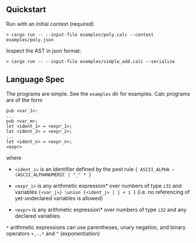 ## Quickstart

Run with an initial context (required)
```
> cargo run -- --input-file examples/poly.calc --context examples/poly.json
```

Inspect the AST in json format:
```
> cargo run -- --input-file examples/simple_add.calc --serialize
```

## Language Spec

The programs are simple. See the `examples` dir for examples. Calc programs are of the form

```
pub <var_1>:
...
pub <var_m>;
let <ident_1> = <expr_1>;
let <ident_2> = <expr_2>;
...
let <ident_n> = <expr_n>;
<expr>
```

where

- `<ident_i>` is an identifier defined by the pest rule `{ ASCII_ALPHA ~ (ASCII_ALPHANUMERIC | "_" * }`

- `<expr_i>` is any arithmetic expression* over numbers of type `i32` and variables `{<var_j>} \union {<ident_j> | j < i }` (i.e. no referencing of yet-undeclared variables is allowed)

- `<expr>` is any arithmetic expression* over numbers of type `i32` and any declared variables.


`*` arithmetic expressions can use parentheses, unary negation, and binary operators `+,-,*` and `^` (exponentiation)
